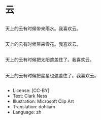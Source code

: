 # 云

##
天上的云有时候带来雨水。我喜欢云。

##
天上的云有时候带来雪花。我喜欢云。

##
天上的云有时候把太阳遮盖住了。我喜欢云。

##
天上的云有时候把星星也遮盖住了。我喜欢云。

##
* License: [CC-BY]
* Text: Clark Ness
* Illustration: Microsoft Clip Art
* Translation: dohliam
* Language: zh
